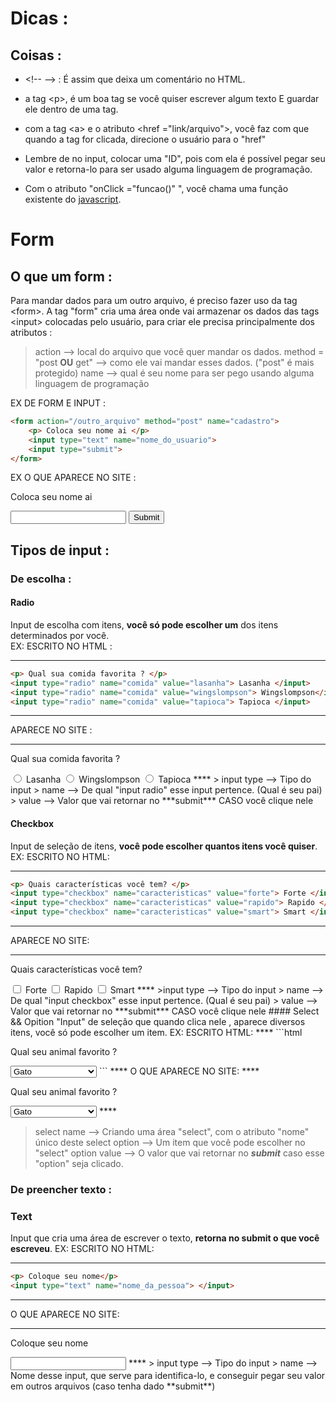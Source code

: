 # Dicas :
## Coisas :
-  \<!-- --> : É assim que deixa um comentário no HTML.

-  a tag \<p>, é um boa tag se você quiser escrever algum texto E guardar ele dentro de uma tag.

-  com a tag \<a> e o atributo <href ="link/arquivo">, você faz com que quando a tag for clicada, direcione o usuário para o "href"

-  Lembre de no input, colocar uma "ID", pois com ela é possível pegar seu valor e retorna-lo para ser usado alguma linguagem de programação.

* Com o atributo "onClick ="funcao()" ", você chama uma função existente do [javascript](JavaScript).



# Form 
## O que um form :
Para mandar dados para um outro arquivo, é preciso fazer uso da tag \<form>.
A tag "form" cria uma área onde vai armazenar os dados das tags \<input> colocadas pelo usuário, para criar ele precisa principalmente dos atributos  :
> action --> local do arquivo que você quer mandar os dados.
> method = "post **OU** get" --> como ele vai mandar esses dados. ("post" é mais protegido)
> name --> qual é seu nome para ser pego usando alguma linguagem de programação

EX DE FORM E INPUT : 
```html 
<form action="/outro_arquivo" method="post" name="cadastro">
	<p> Coloca seu nome ai </p>
	<input type="text" name="nome_do_usuario"> 
	<input type="submit"> 
</form>
```

EX O QUE APARECE NO SITE :
<form action="/outro_arquivo" method="post" name="cadastro">
	<p> Coloca seu nome ai </p>
	<input type="text" name="nome_do_usuario"> 
	<input type="submit"> 
</form>

## Tipos de input :
### De escolha : 
#### Radio 
Input de escolha com itens, **você só pode escolher um** dos itens determinados por você.   
EX:
ESCRITO NO HTML :
****
```html
<p> Qual sua comida favorita ? </p>
<input type="radio" name="comida" value="lasanha"> Lasanha </input>
<input type="radio" name="comida" value="wingslompson"> Wingslompson</input>
<input type="radio" name="comida" value="tapioca"> Tapioca </input>
```
****
APARECE NO SITE :
****
<p> Qual sua comida favorita ? </p>
<input type="radio" name="comida" value="lasanha"> Lasanha 
<input type="radio" name="comida" value="wingslompson"> Wingslompson
<input type="radio" name="comida" value="tapioca"> Tapioca 
****
> input type --> Tipo do input  
> name --> De qual "input radio" esse input pertence. (Qual é seu pai) 
> value --> Valor que vai retornar no ***submit*** CASO você clique nele  

#### Checkbox 
Input de seleção de itens, **você pode escolher quantos itens você quiser**.
EX:
ESCRITO NO HTML:
****
```html
<p> Quais características você tem? </p>
<input type="checkbox" name="caracteristicas" value="forte"> Forte </input>
<input type="checkbox" name="caracteristicas" value="rapido"> Rapido </input>
<input type="checkbox" name="caracteristicas" value="smart"> Smart </input>
```
****
APARECE NO SITE:
****
<p> Quais características você tem? </p>
<input type="checkbox" name="caracteristicas" value="forte"> Forte 
<input type="checkbox" name="caracteristicas" value="rapido"> Rapido 
<input type="checkbox" name="caracteristicas" value="smart"> Smart 
****
  >input type --> Tipo do input  
> name --> De qual "input checkbox" esse input pertence. (Qual é seu pai) 
> value --> Valor que vai retornar no ***submit*** CASO você clique nele  
#### Select && Opition 
"Input" de seleção que quando clica nele , aparece diversos itens, você só pode escolher um item. 
EX:
ESCRITO HTML:
****
```html
<p> Qual seu animal favorito ? </p>
<select name="animais">
	<option value="gato"> Gato </option>
	<option value="cachorro"> Cachorro </option>
	<option value="humano"> Humanos </option>
	<option value="dragao_de_komodo"> Dragão de Komodo </option>
</select>
```
****
O QUE APARECE NO SITE:
****
<p> Qual seu animal favorito ? </p>
<select name="animais">
	<option value="gato"> Gato </option>
	<option value="cachorro"> Cachorro </option>
	<option value="humano"> Humanos </option>
	<option value="dragao_de_komodo"> Dragão de Komodo </option>
</select>
****

> select name --> Criando uma área "select", com o atributo "nome" único deste select 
> option --> Um item que você pode escolher no "select"
> option value --> O valor que vai retornar no ***submit*** caso esse "option" seja clicado. 
### De preencher texto : 
### Text 
Input que cria uma área de escrever o texto, **retorna no submit o que você escreveu**.
EX: 
ESCRITO NO HTML:
****
```html
<p> Coloque seu nome</p> 
<input type="text" name="nome_da_pessoa"> </input>
```
****
O QUE APARECE NO SITE:
****
<p> Coloque seu nome</p> 
<input type="text" name="nome_da_pessoa"> 
****
> input type --> Tipo do input  
> name --> Nome desse input, que serve para identifica-lo, e conseguir pegar seu valor em outros arquivos (caso tenha dado **submit**)

